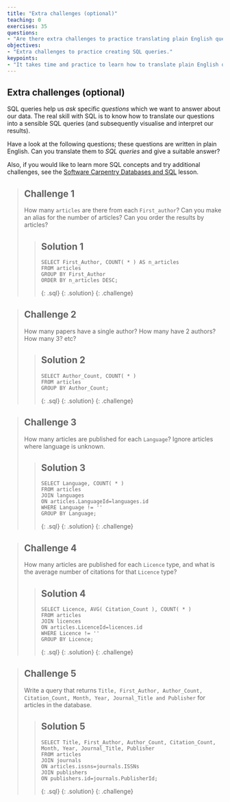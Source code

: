 ```yaml
---
title: "Extra challenges (optional)"
teaching: 0
exercises: 35
questions:
- "Are there extra challenges to practice translating plain English queries to SQL queries?"
objectives:
- "Extra challenges to practice creating SQL queries."
keypoints:
- "It takes time and practice to learn how to translate plain English queries into SQL queries."
---
```


## Extra challenges (optional)

SQL queries help us *ask* specific *questions* which we want to answer about our data. The real skill with SQL is to know how to translate our questions into a sensible SQL queries (and subsequently visualise and interpret our results).

Have a look at the following questions; these questions are written in plain English. Can you translate them to *SQL queries* and give a suitable answer?

Also, if you would like to learn more SQL concepts and try additional challenges, see the [Software Carpentry Databases and SQL](https://swcarpentry.github.io/sql-novice-survey/) lesson.

> ## Challenge 1
> How many `articles` are there from each `First_author`? Can you make an alias for the number of articles? Can you order the results by articles?
>
> > ## Solution 1
> > ~~~
> > SELECT First_Author, COUNT( * ) AS n_articles
> > FROM articles
> > GROUP BY First_Author
> > ORDER BY n_articles DESC;
> > ~~~
> > {: .sql}
> {: .solution}
{: .challenge}

> ## Challenge 2
> How many papers have a single author? How many have 2 authors? How many 3? etc?
>
> > ## Solution 2
> > ~~~
> > SELECT Author_Count, COUNT( * )
> > FROM articles
> > GROUP BY Author_Count;
> > ~~~
> > {: .sql}
> {: .solution}
{: .challenge}

> ## Challenge 3
> How many articles are published for each `Language`? Ignore articles where
> language is unknown.
>
> > ## Solution 3
> > ~~~
> > SELECT Language, COUNT( * )
> > FROM articles
> > JOIN languages
> > ON articles.LanguageId=languages.id
> > WHERE Language != ''
> > GROUP BY Language;
> > ~~~
> > {: .sql}
> {: .solution}
{: .challenge}

> ## Challenge 4
> How many articles are published for each `Licence` type, and what is the average
> number of citations for that `Licence` type?
>
> > ## Solution 4
> > ~~~
> > SELECT Licence, AVG( Citation_Count ), COUNT( * )
> > FROM articles
> > JOIN licences
> > ON articles.LicenceId=licences.id
> > WHERE Licence != ''
> > GROUP BY Licence;
> > ~~~
> > {: .sql}
> {: .solution}
{: .challenge}

> ## Challenge 5
> Write a query that returns `Title, First_Author, Author_Count, Citation_Count, Month, Year, Journal_Title and Publisher` for articles in the database.
>
> > ## Solution 5
> > ~~~
> > SELECT Title, First_Author, Author_Count, Citation_Count, Month, Year, Journal_Title, Publisher
> > FROM articles
> > JOIN journals
> > ON articles.issns=journals.ISSNs
> > JOIN publishers
> > ON publishers.id=journals.PublisherId;
> > ~~~
> > {: .sql}
> {: .solution}
{: .challenge}
